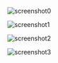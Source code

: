 ![screenshot0](https://github.com/user-attachments/assets/b756774c-2670-42af-a40a-d77257df069e)

![screenshot1](https://github.com/user-attachments/assets/9cdf2c4c-b36f-4653-81ed-66851b84e458)

![screenshot2](https://github.com/user-attachments/assets/f45d2af4-7d37-471b-9d3e-8b640c9e6573)

![screenshot3](https://github.com/user-attachments/assets/28e01211-dec3-40a5-b0fb-2ffc2df8b316)

